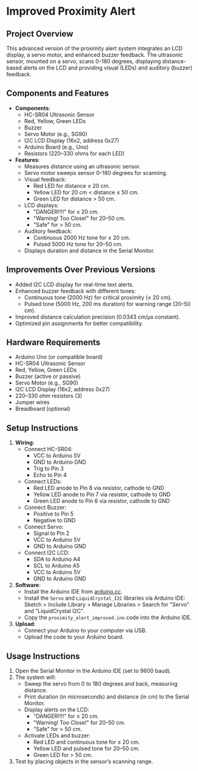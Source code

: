 # Improved Proximity Alert

## Project Overview
This advanced version of the proximity alert system integrates an LCD display, a servo motor, and enhanced buzzer feedback. The ultrasonic sensor, mounted on a servo, scans 0–180 degrees, displaying distance-based alerts on the LCD and providing visual (LEDs) and auditory (buzzer) feedback.

## Components and Features
- **Components**:
  - HC-SR04 Ultrasonic Sensor
  - Red, Yellow, Green LEDs
  - Buzzer
  - Servo Motor (e.g., SG90)
  - I2C LCD Display (16x2, address 0x27)
  - Arduino Board (e.g., Uno)
  - Resistors (220–330 ohms for each LED)
- **Features**:
  - Measures distance using an ultrasonic sensor.
  - Servo motor sweeps sensor 0–180 degrees for scanning.
  - Visual feedback:
    - Red LED for distance ≤ 20 cm.
    - Yellow LED for 20 cm < distance ≤ 50 cm.
    - Green LED for distance > 50 cm.
  - LCD displays:
    - "DANGER!!!!" for ≤ 20 cm.
    - "Warning! Too Close!" for 20–50 cm.
    - "Safe" for > 50 cm.
  - Auditory feedback:
    - Continuous 2000 Hz tone for ≤ 20 cm.
    - Pulsed 5000 Hz tone for 20–50 cm.
  - Displays duration and distance in the Serial Monitor.

## Improvements Over Previous Versions
- Added I2C LCD display for real-time text alerts.
- Enhanced buzzer feedback with different tones:
  - Continuous tone (2000 Hz) for critical proximity (≤ 20 cm).
  - Pulsed tone (5000 Hz, 200 ms duration) for warning range (20–50 cm).
- Improved distance calculation precision (0.0343 cm/µs constant).
- Optimized pin assignments for better compatibility.

## Hardware Requirements
- Arduino Uno (or compatible board)
- HC-SR04 Ultrasonic Sensor
- Red, Yellow, Green LEDs
- Buzzer (active or passive)
- Servo Motor (e.g., SG90)
- I2C LCD Display (16x2, address 0x27)
- 220–330 ohm resistors (3)
- Jumper wires
- Breadboard (optional)

## Setup Instructions
1. **Wiring**:
   - Connect HC-SR04:
     - VCC to Arduino 5V
     - GND to Arduino GND
     - Trig to Pin 3
     - Echo to Pin 4
   - Connect LEDs:
     - Red LED anode to Pin 8 via resistor, cathode to GND
     - Yellow LED anode to Pin 7 via resistor, cathode to GND
     - Green LED anode to Pin 6 via resistor, cathode to GND
   - Connect Buzzer:
     - Positive to Pin 5
     - Negative to GND
   - Connect Servo:
     - Signal to Pin 2
     - VCC to Arduino 5V
     - GND to Arduino GND
   - Connect I2C LCD:
     - SDA to Arduino A4
     - SCL to Arduino A5
     - VCC to Arduino 5V
     - GND to Arduino GND
2. **Software**:
   - Install the Arduino IDE from [arduino.cc](https://www.arduino.cc/en/software).
   - Install the `Servo` and `LiquidCrystal_I2C` libraries via Arduino IDE: Sketch > Include Library > Manage Libraries > Search for "Servo" and "LiquidCrystal I2C".
   - Copy the `proximity_alert_improved.ino` code into the Arduino IDE.
3. **Upload**:
   - Connect your Arduino to your computer via USB.
   - Upload the code to your Arduino board.

## Usage Instructions
1. Open the Serial Monitor in the Arduino IDE (set to 9600 baud).
2. The system will:
   - Sweep the servo from 0 to 180 degrees and back, measuring distance.
   - Print duration (in microseconds) and distance (in cm) to the Serial Monitor.
   - Display alerts on the LCD:
     - "DANGER!!!!" for ≤ 20 cm.
     - "Warning! Too Close!" for 20–50 cm.
     - "Safe" for > 50 cm.
   - Activate LEDs and buzzer:
     - Red LED and continuous tone for ≤ 20 cm.
     - Yellow LED and pulsed tone for 20–50 cm.
     - Green LED for > 50 cm.
3. Test by placing objects in the sensor’s scanning range.
